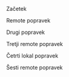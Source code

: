 Začetek

Remote popravek

Drugi popravek

Tretji remote popravek

Četrti lokal popravek

Šesti remote popravek
